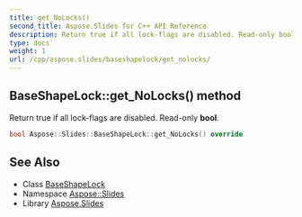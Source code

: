 ```yaml
---
title: get_NoLocks()
second_title: Aspose.Slides for C++ API Reference
description: Return true if all lock-flags are disabled. Read-only bool.
type: docs
weight: 1
url: /cpp/aspose.slides/baseshapelock/get_nolocks/
---
```

## BaseShapeLock::get_NoLocks() method


Return true if all lock-flags are disabled. Read-only **bool**.

```cpp
bool Aspose::Slides::BaseShapeLock::get_NoLocks() override
```

## See Also

* Class [BaseShapeLock](./)
* Namespace [Aspose::Slides](../)
* Library [Aspose.Slides](../../)